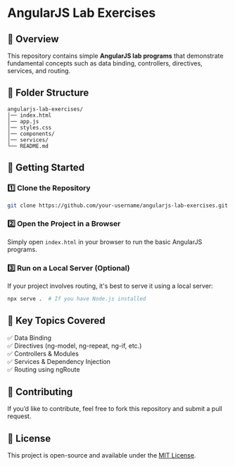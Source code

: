 # AngularJS Lab Exercises

## 📌 Overview
This repository contains simple **AngularJS lab programs** that demonstrate fundamental concepts such as data binding, controllers, directives, services, and routing.

## 📂 Folder Structure
```
angularjs-lab-exercises/
│── index.html
│── app.js
│── styles.css
│── components/
│── services/
└── README.md
```

## 🚀 Getting Started
### 1️⃣ Clone the Repository
```sh
git clone https://github.com/your-username/angularjs-lab-exercises.git
```

### 2️⃣ Open the Project in a Browser
Simply open `index.html` in your browser to run the basic AngularJS programs.

### 3️⃣ Run on a Local Server (Optional)
If your project involves routing, it's best to serve it using a local server:
```sh
npx serve .  # If you have Node.js installed
```

## 📌 Key Topics Covered
✅ Data Binding  
✅ Directives (ng-model, ng-repeat, ng-if, etc.)  
✅ Controllers & Modules  
✅ Services & Dependency Injection  
✅ Routing using ngRoute  

## 🤝 Contributing
If you’d like to contribute, feel free to fork this repository and submit a pull request.

## 📝 License
This project is open-source and available under the [MIT License](LICENSE).

